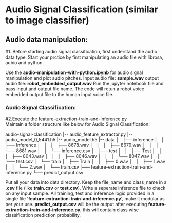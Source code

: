 # Audio Signal Classification (similar to image classifier)

## Audio data manipulation:

#1. Before starting audio signal classification, first understand the audio data type. Start your prctice by first manipulating an audio file with librosa, aubio and python.


Use the <b>audio-manipulation-with-python.ipynb</b> for audio signal manipulation and plot audio pitches.
Input audio file: <b>sample.wav</b>
output audio file: <b>robot_embedded_output.wav</b>
Run the jupyter notebook file and pass input and output file name. The code will retun a robot voice embedded output file to the human input voice file. 

### Audio Signal Classification:
#2.Execute the feature-extraction-train-and-inference.py
</br>
Maintain a folder structure like below for Audio Signal Classification:

audio-signal-classification
|-- audio_feature_extractor.py
|-- audio_model_0_5441.h5
|-- audio_model.h5
|-- data
│   ├── inference
│   │   ├── Inference
│   │   │   ├── 8678.wav
│   │   │   ├── 8679.wav
│   │   │   └── 8681.wav
│   │   └── inference.csv
│   ├── test
│   │   ├── Test
│   │   │   ├── 8043.wav
│   │   │   ├── 8046.wav
│   │   │   └── 8047.wav
│   │   └── test.csv
│   └── train
│       ├── Train
│       │   ├── 0.wav
│       │   ├── 1.wav
│       │   └── 2.wav
│       └── train.csv
├── feature-extraction-train-and-inference.py
└── predict_output.csv

Put all your data into data directory. Keep the file_name and class_name in a <b>.csv</b> file (like <b>train.csv</b> or <b>test.csv</b>).
Write a seperate inference file to check on any input sample. All training, test and inference logic provided in a single file '<b>feature-extraction-train-and-inference.py</b>', make it modular as per your use.
<b>predict_output.csv</b> will be the output after executing <b>feature-extraction-train-and-inference.py</b>, this will contain class wise classification prediction probability.
